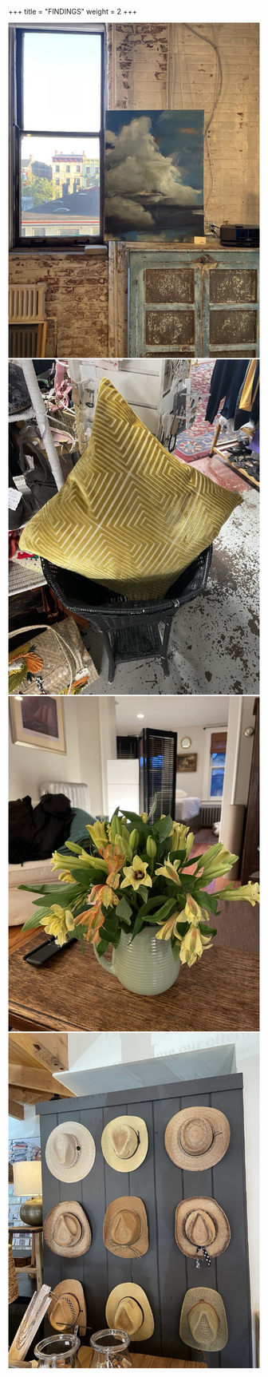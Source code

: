 +++
title = "FINDINGS"
weight = 2
+++

![clouds](clouds.jpg)
![goldenpillow](goldenpillow.jpg)
![flowers](flowers.jpg)
![ninecowboyhats](ninecowboyhats.jpg)
